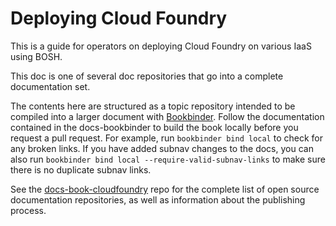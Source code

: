 # Deploying Cloud Foundry

This is a guide for operators on deploying Cloud Foundry
on various IaaS using BOSH.

This doc is one of several doc repositories that go into a complete documentation set.

The contents here are structured as a topic repository intended to be
compiled into a larger document with
[Bookbinder](http://github.com/pivotal-cf/docs-bookbinder). Follow the documentation contained in the docs-bookbinder to build the book locally before you request a pull request. For example, run `bookbinder bind local` to check for any broken links. If you have added subnav changes to the docs, you can also run `bookbinder bind local --require-valid-subnav-links` to make sure there is no duplicate subnav links.

See the [docs-book-cloudfoundry](http://github.com/cloudfoundry/docs-book-cloudfoundry)
repo for the complete list of open source documentation repositories, as well as
information about the publishing process.

